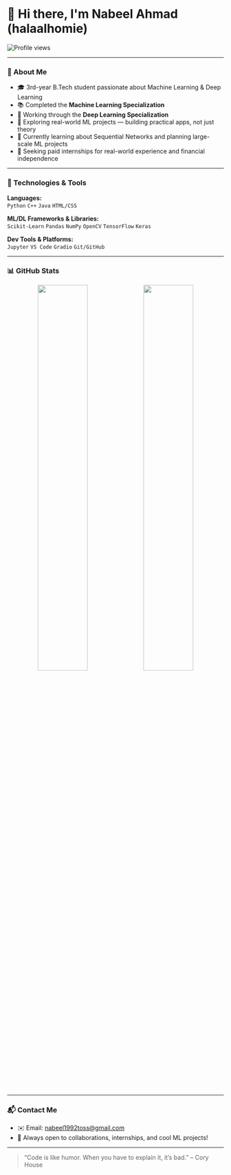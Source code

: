# 👋 Hi there, I'm Nabeel Ahmad (halaalhomie)

![Profile views](https://komarev.com/ghpvc/?username=halaalhomie&label=Profile%20views&color=0e75b6&style=flat)

---

### 🧠 About Me

- 🎓 3rd-year B.Tech student passionate about Machine Learning & Deep Learning
- 📚 Completed the **Machine Learning Specialization**
- 🧠 Working through the **Deep Learning Specialization**
- 🤖 Exploring real-world ML projects — building practical apps, not just theory
- 🔭 Currently learning about Sequential Networks and planning large-scale ML projects
- 💼 Seeking paid internships for real-world experience and financial independence

---

### 🔧 Technologies & Tools

**Languages:**  
`Python` `C++` `Java` `HTML/CSS`

**ML/DL Frameworks & Libraries:**  
`Scikit-Learn` `Pandas` `NumPy` `OpenCV` `TensorFlow` `Keras`

**Dev Tools & Platforms:**  
`Jupyter` `VS Code` `Gradio` `Git/GitHub`

---

### 📊 GitHub Stats

<p align="center">
  <img width="48%" src="https://github-readme-stats.vercel.app/api?username=halaalhomie&show_icons=true&theme=tokyonight" />
  <img width="48%" src="https://github-readme-streak-stats.herokuapp.com/?user=halaalhomie&theme=tokyonight" />
</p>

---

### 📬 Contact Me

- ✉️ Email: nabeel1992toss@gmail.com
- 🧠 Always open to collaborations, internships, and cool ML projects!

---

> “Code is like humor. When you have to explain it, it’s bad.” – Cory House
